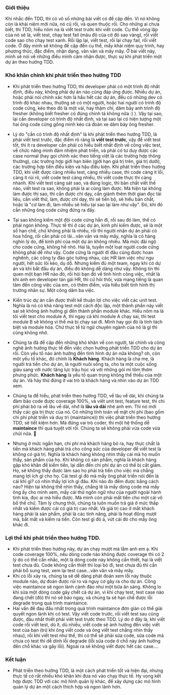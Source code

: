 ### Giới thiệu
Khi nhắc đến TDD, thì có vô số những bài viết có đề cập đến. Vì nó không còn là khái niệm mới nữa, nó cũ rồi, và quen thuộc rồi. 
Cho những ai chưa biết, thì TDD, hiểu nôm na là viết test trước khi viết code. Cụ thể vòng lặp của nó sẽ là, viết test, chạy test fail (màu đỏ của cờ đỏ sao vàng), rồi viết code sao cho chạy test xanh. Rồi lặp lại, viết test, rồi lại chạy fail, rồi viết code. 
Ở đây mình sẽ không đề cập đến cụ thể, mấy khái niệm quy trình, hay phương thức, đặc điểm, nhận dạng, vân vân và mây mây. Ở bài viết này, mình sẽ nói về những điều mình cảm nhận được, thực sự khi phát triển một dự án theo hướng TDD. 

### Khó khăn chính khi phát triển theo hướng TDD 
- Khi phát triển theo hướng TDD, thì developer phải có một trình độ nhất định, điều này, không phải dự án nào cũng đáp ứng được. Nhiều dự án, hoặc phải nói chính xác hơn là hầu hết các dự án, đều có những dev có trình độ khác nhau, thường sẽ có một người, hoặc hai người có trình độ code cứng, kéo theo đó là một vài, hay thậm chí, dăm bảy anh trình độ fresher (không biết fresher có đúng chính tả không nữa :) ).  Vậy tại sao, lại cần developer có trình độ nhất định, và tại sao lại có hiện tượng một hai ông code cứng gồng mình kéo cả đoàn xe dăm bảy ông fresher. 

- Lý do "cần có trình độ nhất định" là khi phát triển theo hướng TDD, là phải viết test trước, đặc điểm rõ ràng là **viết test trước**, vậy để viết test tốt, thì ít ra developer cần phải có hiểu biết nhất định về công việc test, về chức năng mình đảm nhiệm phát triển, và phải có tư duy được các case normal (hay gọi chính xác theo tiếng việt là các trường hợp thông thường), các trường hợp giới hạn biên (giới hạn giá trị trên, giá trị dưới), các trường hợp tiền điều kiện và hậu điều kiện. Khi phát triển theo hướng TDD, khi viết được càng nhiều test, càng nhiều case, thì code càng ít lỗi, càng ít rủi rõ, viết code test càng nhiều, thì viết code thực thi càng nhanh. Khi viết test càng sát sao, và đúng logic, thì bản chất viết thế nào, viết test ra sao, không phải là ai cũng làm được. Mà hiện tại không làm được thì sao, thì cần được chỉ dạy, cần giành thêm thời gian đọc tài liệu, cần viết thử, làm, được chỉ dạy, thì sẽ tiến bộ, sẽ hiểu bản chất, hoặc là "cứ làm đi, làm nhiều sẽ hiểu tại sao lại làm như vậy". Đó, khi đó cần những ông code cứng đứng ra đấy. 

- Tại sao không kiếm một đội code cứng hẳn đi, rồi sau đó làm, thế có phải ngon không. Thực tế thì ở các dự án, kinh phí kiếm được, sẽ là một số hạn chế, chứ không phải là nhiều, rồi thì người nhận dự án phải có hoa hồng, rồi cần phải có lãi...vân vân và mây mây, nghĩa là có hàng nghìn lý do, để kinh phí của một dự án không nhiều. Mà mức đãi ngộ cho code cứng, không hề nhỏ. Hai là, tuyển một loạt người code cứng không phải dễ như vậy. Code cứng là người đi đâu cũng được hoan nghênh, các công ty đào góc tường nhau, các HR làm việc như ngu người, hết sức lôi kéo, dụ dỗ. Nhưng kiếm đủ một team, ngay khi có dự án và khi bắt đầu dự án, điều đó không dễ dàng như vậy. Không tin thì quen một bạn HR nào đó, rồi hỏi bạn đó về tình hình công việc, nhất là khi anh em developer tán gái HR, thì cứ hỏi thôi, vừa mang tiếng là quan tâm đến công việc của em, có thêm điểm, vừa hiểu biết tình hình thị trường nhân sự. Một công dăm ba việc. 

- Kiến trúc dự án cần được thiết kế thuận lợi cho việc viết các unit test. Nghĩa là nó có khả năng test một cách độc lập, một thành phần này viết sai sẽ không ảnh hưởng gì đến thành phần module khác. Hiểu nôm na là tôi viết test cho module A, thì ngay cả khi module A chạy sai, thì test module B sẽ không vì thế mà bị chạy sai đi. Mình hay gọi đó là tính tách biệt và module hóa.  Chứ thực tế từ ngữ chuyên ngành của nó là gì thì cũng không nhớ. 

- Chúng ta đã đề cập đến những khó khăn về con người, tài chính và công nghệ ảnh hưởng thực tế đến việc chọn hướng phát triển TDD cho dự án rồi. Còn yếu tố nào ảnh hưởng đến tình hình dự án nữa không? oh, còn một yếu tố khác, đó chính là **Khách hàng**. Khách hàng là cha mẹ, là người trả tiền cho dự án, là người nuôi sống ta, cho ta một cuộc sống giàu sang với nước tăng lực trâu húc và với những gói mì tôm thơm phưng phức. **Khách hàng** là yếu tố quan trọng không thể thiếu của một dự án. Và hãy thử đứng ở vai trò là khách hàng và nhìn vào dự án TDD xem. 

- Chúng ta để hiểu, phát triển theo hướng TDD, về lâu về dài, khi chúng ta đảm bảo code được coverage 100%, và viết unit test, feature test, thì chi phí phải bỏ ra về lâu về dài, nhớ là **lâu và dài** nhé anh em. Thì nó mới thấy các gía trị thực của nó. Có những tính toán về mặt chi phí (bao gồm chi phí phát triển và duy trì (maintaince)) thì việc phát triển theo hướng TDD, sẽ tiết kiệm hơn. Mà đứng vai trò coder, thì một hệ thống dễ **maintaince** thì quá tuyệt vời rồi. Chúng ta sẽ không phải vừa code vừa chửi nữa. :face_with_head_bandage: 

- Nhưng ở mức ngắn hạn, chi phí mà khách hàng bỏ ra, hay thực chất là tiền mà khách hàng phải trả cho  công sức của developer để viết test là không có giá trị. Nghĩa là khách hàng không nhìn thấy cái mà họ muốn thấy, sản phẩm của họ. Khi không có sản phẩm, nghĩa là khách hàng gặp khó khăn để kiểm tiền, lại dẫn đến chi phí dự án có thể bị cắt giảm. Họ, sẽ không thấy được làm sao họ phải trả tiền cho việc mà chẳng mang lợi ích gì cho họ. Cái test gì đó mà mấy ông phát triển nói đến là cái khỉ gì? có nhìn thấy lợi ích gì đâu. Khi nào đo đếm được bằng cách nào? Hiện tại không thể nhìn thấy, chẳng lẽ là mấy dòng code mà mấy ông ấy cho mình xem, mấy cái thứ ngôn ngữ như của người ngoài hành tinh kia, đọc ai mà hiểu được. Mà mình còn phải mất tiền cho một cái vô bổ thế chứ.  Tâm lý chung thôi, chúng ta luôn muốn trả giá ở mức thấp nhất và kiếm được cái có giá trị cao nhất. Và giá trị cao ở mắt khách hàng phải là sản phẩm, phải là các tính năng, phải là hoạt động mượt mà, bắt mắt và kiếm ra tiền. Còn test gì đó á, vứt cái đó cho mấy ông khác đi.

### Lợi thế khi phát triển theo hướng TDD. 
- Khi phát triển theo hướng này, dự án chạy mượt mà lắm anh em ạ. Khi code coverage 100%,  nếu dòng code nào không được coverage thì có 2 lý do có thể cần nhắc, một là dòng code này không cần thiết, hai là viết test chưa đủ.  Code không cần thiết thì loại bỏ đi, test chưa đủ thì cần phải bổ sung test, xem lại test case...vân vân và mây mây.
- Khi có lỗi xảy ra, chúng ta sẽ dễ dàng phát đoán xem lỗi này thuộc module nào,  dự đoán được rủi ro và nguy cơ gây ra cho dự án. Công việc maintaince sẽ ngon lành cành đào như một bữa ăn sáng. Không lo khi sửa một dòng code gây chết cả dự án, vì khi chạy test, test case nào đang chết (đỏ) thì nó sẽ báo ngay, và chúng ta sẽ hạn chế được lỗi degrade trong quá trình maintaince. 
- Hai vấn đề đau đầu nhất trong quá trình maintaince đơn giản có thể giải quyết ngon lành khi có test. Vậy viết code trước, rồi viết test sau cũng được, đâu nhất thiết phải viêt test trước theo TDD. Lý do ở đây là, khi viết code rồi viết test, dù ít, dù nhiều, viết code sẽ ảnh hưởng đến việc viết test của bạn (trừ khi ông viết code và ông viết test chẳng nhìn thấy nhau), rồi khi viết test như thế, thì có thể sẽ phải sửa code, sửa code mà chưa có test thì dễ dính lỗi degrade (lỗi sửa code ở chỗ này ảnh hưởng đến chỗ khác và gây lỗi).  Ngoài ra sẽ không viết được hết các case....

### Kết luận
- Phát triển theo hướng TDD, là một cách phát triển tốt và hiện đại, nhưng thực tế có rất nhiều khó khăn khi đưa nó vào chạy thực tế. Hy vọng kết hợp được TDD với các mô hình quản lý khác, để xây dựng các mô hình quản lý dự án một cách thích hợp và ngon lành hơn.